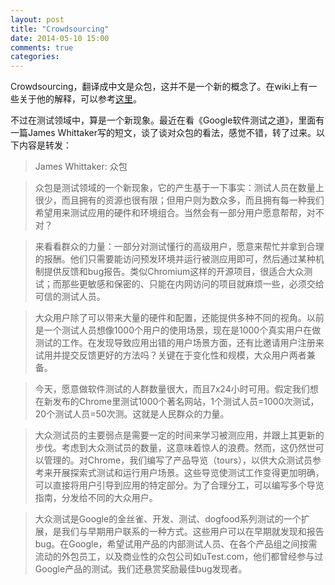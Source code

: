 ```yaml
---
layout: post
title: "Crowdsourcing"
date: 2014-05-10 15:00
comments: true
categories: 
---
```

Crowdsourcing，翻译成中文是众包，这并不是一个新的概念了。在wiki上有一些关于他的解释，可以参考[这里](http://zh.wikipedia.org/wiki/%E4%BC%97%E5%8C%85)。

不过在测试领域中，算是一个新现象。最近在看《Google软件测试之道》，里面有一篇James Whittaker写的短文，谈了谈对众包的看法，感觉不错，转了过来。以下内容是转发：

> James Whittaker: 众包

> 众包是测试领域的一个新现象，它的产生基于一下事实：测试人员在数量上很少，而且拥有的资源也很有限；但用户则为数众多，而且拥有每一种我们希望用来测试应用的硬件和环境组合。当然会有一部分用户愿意帮帮，对不对？

> 来看看群众的力量：一部分对测试懂行的高级用户，愿意来帮忙并拿到合理的报酬。他们只需要能访问预发环境并运行被测应用即可，然后通过某种机制提供反馈和bug报告。类似Chromium这样的开源项目，很适合大众测试；而那些更敏感和保密的、只能在内网访问的项目就麻烦一些，必须交给可信的测试人员。

> 大众用户除了可以带来大量的硬件和配置，还能提供多种不同的视角。以前是一个测试人员想像1000个用户的使用场景，现在是1000个真实用户在做测试的工作。在发现导致应用出错的用户场景方面，还有比邀请用户注册来试用并提交反馈更好的方法吗？关键在于变化性和规模，大众用户两者兼备。

> 今天，愿意做软件测试的人群数量很大，而且7x24小时可用。假定我们想在新发布的Chrome里测试1000个著名网站，1个测试人员=1000次测试，20个测试人员=50次测。这就是人民群众的力量。

> 大众测试员的主要弱点是需要一定的时间来学习被测应用，并跟上其更新的步伐。考虑到大众测试员的数量，这意味着惊人的浪费。然而，这仍然世可以管理的。对Chrome，我们编写了产品导览（tours），以供大众测试员参考来开展探索式测试和运行用户场景。这些导览使测试工作变得更加明确，可以直接将用户引导到应用的特定部分。为了合理分工，可以编写多个导览指南，分发给不同的大众用户。

> 大众测试是Google的金丝雀、开发、测试、dogfood系列测试的一个扩展，是我们与早期用户联系的一种方式。这些用户可以在早期就发现和报告bug。在Google，希望试用产品的内部测试人员、在各个产品组之间按需流动的外包员工，以及商业性的众包公司如uTest.com，他们都曾经参与过Google产品的测试。我们还悬赏奖励最佳bug发现者。
